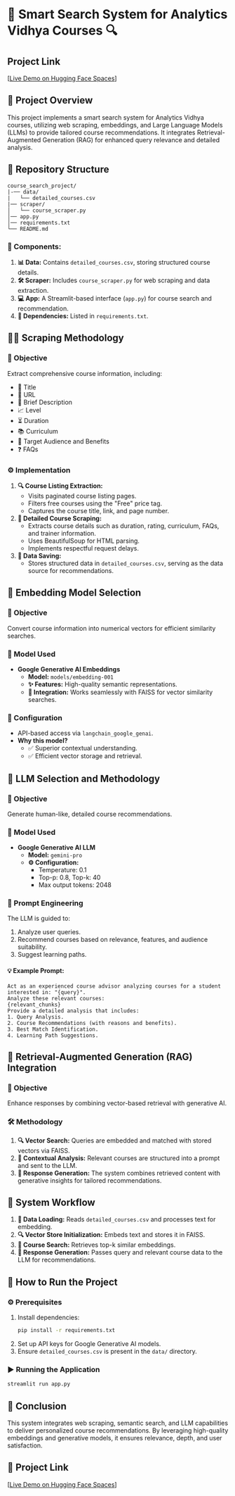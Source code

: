 # 🚀 Smart Search System for Analytics Vidhya Courses 🔍

## Project Link
[[Live Demo on Hugging Face Spaces](https://huggingface.co/spaces/AmritSbisht/Analytics_Vidhya_Search_bot)]

## 📌 Project Overview
This project implements a smart search system for Analytics Vidhya courses, utilizing web scraping, embeddings, and Large Language Models (LLMs) to provide tailored course recommendations. It integrates Retrieval-Augmented Generation (RAG) for enhanced query relevance and detailed analysis.

## 📂 Repository Structure
```
course_search_project/
|-── data/
|   └── detailed_courses.csv
|── scraper/
│   └── course_scraper.py
│── app.py
│── requirements.txt
└── README.md
```
### 📌 Components:
1. **📊 Data:** Contains `detailed_courses.csv`, storing structured course details.
2. **🛠️ Scraper:** Includes `course_scraper.py` for web scraping and data extraction.
3. **💻 App:** A Streamlit-based interface (`app.py`) for course search and recommendation.
4. **📜 Dependencies:** Listed in `requirements.txt`.

## 🕵️‍♂️ Scraping Methodology
### 🎯 Objective
Extract comprehensive course information, including:
- 📌 Title
- 🔗 URL
- 📝 Brief Description
- 📈 Level
- ⏳ Duration
- 📚 Curriculum
- 🎯 Target Audience and Benefits
- ❓ FAQs

### ⚙️ Implementation
1. **🔍 Course Listing Extraction:**
   - Visits paginated course listing pages.
   - Filters free courses using the "Free" price tag.
   - Captures the course title, link, and page number.
2. **📖 Detailed Course Scraping:**
   - Extracts course details such as duration, rating, curriculum, FAQs, and trainer information.
   - Uses BeautifulSoup for HTML parsing.
   - Implements respectful request delays.
3. **💾 Data Saving:**
   - Stores structured data in `detailed_courses.csv`, serving as the data source for recommendations.

## 🧠 Embedding Model Selection
### 🎯 Objective
Convert course information into numerical vectors for efficient similarity searches.

### 🤖 Model Used
- **Google Generative AI Embeddings**
  - **Model:** `models/embedding-001`
  - **✨ Features:** High-quality semantic representations.
  - **🔗 Integration:** Works seamlessly with FAISS for vector similarity searches.

### 🔧 Configuration
- API-based access via `langchain_google_genai`.
- **Why this model?**
  - ✅ Superior contextual understanding.
  - ✅ Efficient vector storage and retrieval.

## 📝 LLM Selection and Methodology
### 🎯 Objective
Generate human-like, detailed course recommendations.

### 🤖 Model Used
- **Google Generative AI LLM**
  - **Model:** `gemini-pro`
  - **⚙️ Configuration:**
    - Temperature: 0.1
    - Top-p: 0.8, Top-k: 40
    - Max output tokens: 2048

### 🎯 Prompt Engineering
The LLM is guided to:
1. Analyze user queries.
2. Recommend courses based on relevance, features, and audience suitability.
3. Suggest learning paths.

#### 💡 Example Prompt:
```
Act as an experienced course advisor analyzing courses for a student interested in: "{query}".
Analyze these relevant courses:
{relevant_chunks}
Provide a detailed analysis that includes:
1. Query Analysis.
2. Course Recommendations (with reasons and benefits).
3. Best Match Identification.
4. Learning Path Suggestions.
```

## 🔄 Retrieval-Augmented Generation (RAG) Integration
### 🎯 Objective
Enhance responses by combining vector-based retrieval with generative AI.

### 🛠️ Methodology
1. **🔍 Vector Search:** Queries are embedded and matched with stored vectors via FAISS.
2. **🧩 Contextual Analysis:** Relevant courses are structured into a prompt and sent to the LLM.
3. **📝 Response Generation:** The system combines retrieved content with generative insights for tailored recommendations.

## 🔄 System Workflow
1. **📂 Data Loading:** Reads `detailed_courses.csv` and processes text for embedding.
2. **🔍 Vector Store Initialization:** Embeds text and stores it in FAISS.
3. **🎯 Course Search:** Retrieves top-k similar embeddings.
4. **📝 Response Generation:** Passes query and relevant course data to the LLM for recommendations.

## 🚀 How to Run the Project
### ⚙️ Prerequisites
1. Install dependencies:
   ```sh
   pip install -r requirements.txt
   ```
2. Set up API keys for Google Generative AI models.
3. Ensure `detailed_courses.csv` is present in the `data/` directory.

### ▶️ Running the Application
```sh
streamlit run app.py
```

## 🎯 Conclusion
This system integrates web scraping, semantic search, and LLM capabilities to deliver personalized course recommendations. By leveraging high-quality embeddings and generative models, it ensures relevance, depth, and user satisfaction.

## 🔗 Project Link
[[Live Demo on Hugging Face Spaces](https://huggingface.co/spaces/AmritSbisht/Analytics_Vidhya_Search_bot)]
